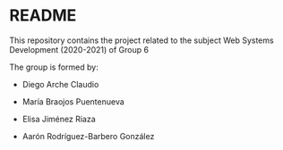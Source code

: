 # README

This repository contains the project related to the subject Web Systems Development (2020-2021) of Group 6

The group is formed by:

* Diego Arche Claudio

* María Braojos Puentenueva

* Elisa Jiménez Riaza

* Aarón Rodríguez-Barbero González
